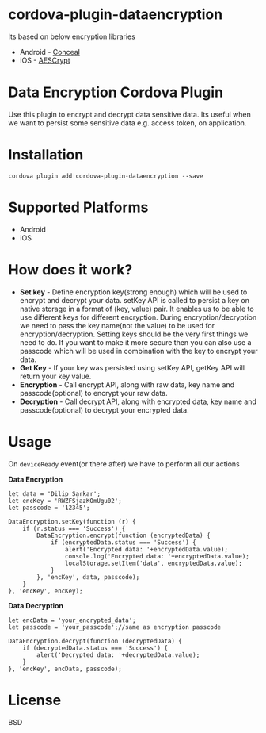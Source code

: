 # cordova-plugin-dataencryption
Its based on below encryption libraries
- Android - [Conceal](http://facebook.github.io/conceal/)
- iOS - [AESCrypt](https://github.com/Gurpartap/AESCrypt-ObjC)

# Data Encryption Cordova Plugin
Use this plugin to encrypt and decrypt data sensitive data. Its useful when we want to persist some sensitive data e.g. access token, on application. 

# Installation
```
cordova plugin add cordova-plugin-dataencryption --save
```
# Supported Platforms
- Android
- iOS

# How does it work?
 - **Set key** - Define encryption key(strong enough) which will be used to encrypt and decrypt your data. setKey API is called to persist a key on native storage in a format of (key, value) pair. It enables us to be able to use different keys for different encryption. During encryption/decryption we need to pass the key name(not the value) to be used for encryption/decryption. Setting keys should be the very first things we need to do. If you want to make it more secure then you can also use a passcode which will be used in combination with the key to encrypt your data.
 - **Get Key** - If your key was persisted using setKey API, getKey API will return your key value.
 - **Encryption** - Call encrypt API, along with raw data, key name and passcode(optional) to encrypt your raw data.
 - **Decryption** - Call decrypt API, along with encrypted data, key name and passcode(optional) to decrypt your encrypted data.

# Usage
On ```deviceReady``` event(or there after) we have to perform all our actions 

**Data Encryption**
```
let data = 'Dilip Sarkar';
let encKey = 'RWZFSjazKOmUgu02';
let passcode = '12345';

DataEncryption.setKey(function (r) {
	if (r.status === 'Success') {
		DataEncryption.encrypt(function (encryptedData) {
			if (encryptedData.status === 'Success') {
				alert('Encrypted data: '+encryptedData.value);
				console.log('Encrypted data: '+encryptedData.value);
				localStorage.setItem('data', encryptedData.value);
			}
		}, 'encKey', data, passcode);
	}
}, 'encKey', encKey);
```

**Data Decryption**
```
let encData = 'your_encrypted_data';
let passcode = 'your_passcode';//same as encryption passcode

DataEncryption.decrypt(function (decryptedData) {
	if (decryptedData.status === 'Success') {
		alert('Decrypted data: '+decryptedData.value);
	}
}, 'encKey', encData, passcode);
```

# License
BSD